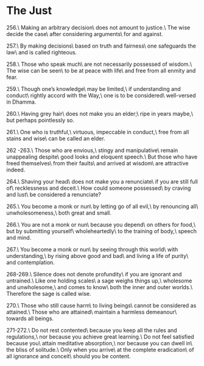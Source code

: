 The Just
========

256.\\
Making an arbitrary decision\\
does not amount to justice.\\
The wise decide the case\\
after considering arguments\\
for and against.

257.\\
By making decisions\\
based on truth and fairness\\
one safeguards the law\\
and is called righteous.

258.\\
Those who speak much\\
are not necessarily possessed of wisdom.\\
The wise can be seen\\
to be at peace with life\\
and free from all enmity and fear.

259.\\
Though one’s knowledge\\
may be limited,\\
if understanding and conduct\\
rightly accord with the Way,\\
one is to be considered\\
well-versed in Dhamma.

260.\\
Having grey hair\\
does not make you an elder;\\
ripe in years maybe,\\
but perhaps pointlessly so.

261.\\
One who is truthful,\\
virtuous, impeccable in conduct,\\
free from all stains and wise\\
can be called an elder.

262 -263.\\
Those who are envious,\\
stingy and manipulative\\
remain unappealing despite\\
good looks and eloquent speech.\\
But those who have freed themselves\\
from their faults\\
and arrived at wisdom\\
are attractive indeed.

264.\\
Shaving your head\\
does not make you a renunciate\\
if you are still full of\\
recklessness and deceit.\\
How could someone possessed\\
by craving and lust\\
be considered a renunciate?

265.\\
You become a monk or nun\\
by letting go of all evil,\\
by renouncing all\\
unwholesomeness,\\
both great and small.

266.\\
You are not a monk or nun\\
because you depend\\
on others for food,\\
but by submitting yourself\\
wholeheartedly\\
to the training of body,\\
speech and mind.

267.\\
You become a monk or nun\\
by seeing through this world\\
with understanding,\\
by rising above good and bad\\
and living a life of purity\\
and contemplation.

268-269.\\
Silence does not denote profundity\\
if you are ignorant and untrained.\\
Like one holding scales\\
a sage weighs things up,\\
wholesome and unwholesome,\\
and comes to know\\
both the inner and outer worlds.\\
Therefore the sage is called wise.

270.\\
Those who still cause harm\\
to living beings\\
cannot be considered as attained.\\
Those who are attained\\
maintain a harmless demeanour\\
towards all beings.

271-272.\\
Do not rest contented\\
because you keep all the rules and regulations,\\
nor because you achieve great learning.\\
Do not feel satisfied because you\\
attain meditative absorption,\\
nor because you can dwell in\\
the bliss of solitude.\\
Only when you arrive\\
at the complete eradication\\
of all ignorance and conceit\\
should you be content.
